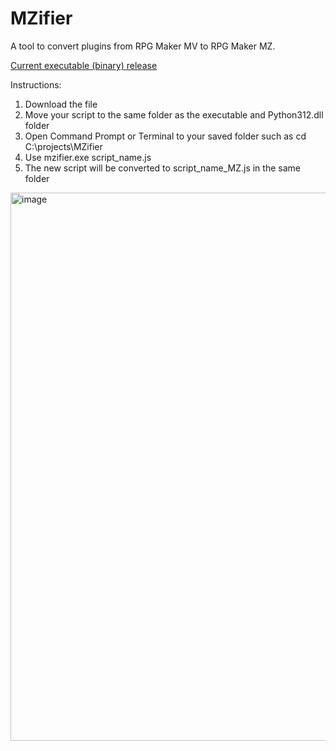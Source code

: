 # MZifier
A tool to convert plugins from RPG Maker MV to RPG Maker MZ.

[Current executable (binary) release](https://github.com/DrLonnieJonesPFMP/MZifier/releases/download/25.8.22.0.10a/MZifier.exe)

Instructions:
1. Download the file
2. Move your script to the same folder as the executable and Python312.dll folder
3. Open Command Prompt or Terminal to your saved folder such as cd C:\projects\MZifier
4. Use mzifier.exe script_name.js
5. The new script will be converted to script_name_MZ.js in the same folder

<img width="1304" height="877" alt="image" src="https://github.com/user-attachments/assets/abf39ac5-14a9-4a46-989d-84493033c1be" />

